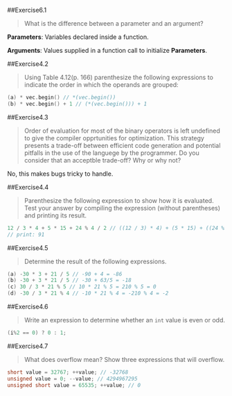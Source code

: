 ##Exercise6.1

> What is the difference between a parameter and an argument?

**Parameters**: Variables declared inside a function.

**Arguments**: Values supplied in a function call to initialize **Parameters**.


##Exercise4.2

> Using Table 4.12(p. 166) parenthesize the following expressions to indicate the order in which the operands are grouped:

```cpp
(a) * vec.begin() // *(vec.begin())
(b) * vec.begin() + 1 // (*(vec.begin())) + 1
```

##Exercise4.3

> Order of evaluation for most of the binary operators is left undefined to give the compiler opprtunities for optimization. This strategy presents a trade-off between efficient code generation and potential pitfalls in the use of the languege by the programmer. Do you consider that an acceptble trade-off? Why or why not?

No, this makes bugs tricky to handle.

##Exercise4.4

> Parenthesize the following expression to show how it is evaluated. Test your answer by compiling the expression (without parentheses) and printing its result.

```cpp
12 / 3 * 4 + 5 * 15 + 24 % 4 / 2 // ((12 / 3) * 4) + (5 * 15) + ((24 % 2) / 2)
// print: 91
```

##Exercise4.5

> Determine the result of the following expressions.

```cpp
(a) -30 * 3 + 21 / 5 // -90 + 4 = -86
(b) -30 + 3 * 21 / 5 // -30 + 63/5 = -18
(c) 30 / 3 * 21 % 5 // 10 * 21 % 5 = 210 % 5 = 0
(d) -30 / 3 * 21 % 4 // -10 * 21 % 4 = -210 % 4 = -2
```

##Exercise4.6

> Write an expression to determine whether an `int` value is even or odd.

```cpp
(i%2 == 0) ? 0 : 1;
```

##Exercise4.7

> What does overflow mean? Show three expressions that will overflow.

```cpp
short value = 32767; ++value; // -32768
unsigned value = 0; --value; // 4294967295
unsigned short value = 65535; ++value; // 0
```

